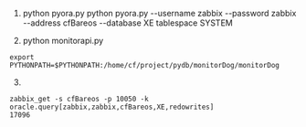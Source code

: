 1. python pyora.py
python pyora.py --username zabbix --password zabbix --address cfBareos --database XE tablespace SYSTEM

2. python monitorapi.py
```
export PYTHONPATH=$PYTHONPATH:/home/cf/project/pydb/monitorDog/monitorDog
```
3.
```
zabbix_get -s cfBareos -p 10050 -k oracle.query[zabbix,zabbix,cfBareos,XE,redowrites]
17096

```
